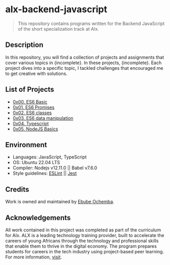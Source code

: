 # alx-backend-javascript

> This repository contains programs written for the Backend JavaScript of the short specialization track at Alx.

## Description

In this repository, you will find a collection of projects and assignments that cover various topics in {incomplete}. In these projects, {incomplete}. Each project dives into a specific topic, I tackled challenges that encouraged me to get creative with solutions.

## List of Projects

- [0x00. ES6 Basic](https://github.com/Ebube-Ochemba/alx-backend-javascript/tree/main/0x00-ES6_basic)
- [0x01. ES6 Promises](https://github.com/Ebube-Ochemba/alx-backend-javascript/tree/main/0x01-ES6_promise)
- [0x02. ES6 classes](https://github.com/Ebube-Ochemba/alx-backend-javascript/tree/main/0x02-ES6_classes)
- [0x03. ES6 data manipulation](https://github.com/Ebube-Ochemba/alx-backend-javascript/tree/main/0x03-ES6_data_manipulation)
- [0x04. Typescript](https://github.com/Ebube-Ochemba/alx-backend-javascript/tree/main/0x04-TypeScript)
- [0x05. NodeJS Basics](https://github.com/Ebube-Ochemba/alx-backend-javascript/tree/main/0x05-Node_JS_basic)


## Environment
- Languages: JavaScript, TypeScript
- OS: Ubuntu 22.04 LTS
- Compiler: Nodejs v12.11.0 || Babel v7.6.0
- Style guidelines: [ESLint](https://eslint.org/) || [Jest](https://jestjs.io/)

## Credits

Work is owned and maintained by [Ebube Ochemba](https://twitter.com/ebube116).

## Acknowledgements

All work contained in this project was completed as part of the curriculum for Alx. ALX is a leading technology training provider, built to accelerate the careers of young Africans through the technology and professional skills that enable them to thrive in the digital economy. The program prepares students for careers in the tech industry using project-based peer learning.
For more information, [visit](https://www.alxafrica.com/).

